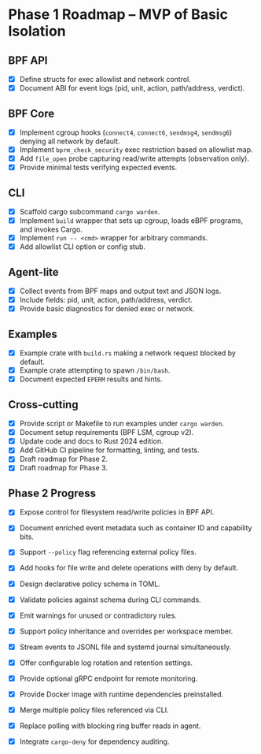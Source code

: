 # Phase 1 Roadmap – MVP of Basic Isolation

## BPF API
- [x] Define structs for exec allowlist and network control.
- [x] Document ABI for event logs (pid, unit, action, path/address, verdict).

## BPF Core
- [x] Implement cgroup hooks (`connect4`, `connect6`, `sendmsg4`, `sendmsg6`) denying all network by default.
- [x] Implement `bprm_check_security` exec restriction based on allowlist map.
- [x] Add `file_open` probe capturing read/write attempts (observation only).
- [x] Provide minimal tests verifying expected events.

## CLI
- [x] Scaffold cargo subcommand `cargo warden`.
- [x] Implement `build` wrapper that sets up cgroup, loads eBPF programs, and invokes Cargo.
- [x] Implement `run -- <cmd>` wrapper for arbitrary commands.
- [x] Add allowlist CLI option or config stub.

## Agent-lite
- [x] Collect events from BPF maps and output text and JSON logs.
- [x] Include fields: pid, unit, action, path/address, verdict.
- [x] Provide basic diagnostics for denied exec or network.

## Examples
- [x] Example crate with `build.rs` making a network request blocked by default.
- [x] Example crate attempting to spawn `/bin/bash`.
- [x] Document expected `EPERM` results and hints.

## Cross-cutting
- [x] Provide script or Makefile to run examples under `cargo warden`.
- [x] Document setup requirements (BPF LSM, cgroup v2).
- [x] Update code and docs to Rust 2024 edition.
- [x] Add GitHub CI pipeline for formatting, linting, and tests.
- [x] Draft roadmap for Phase 2.
- [x] Draft roadmap for Phase 3.

## Phase 2 Progress
- [x] Expose control for filesystem read/write policies in BPF API.
- [x] Document enriched event metadata such as container ID and capability bits.
- [x] Support `--policy` flag referencing external policy files.
- [x] Add hooks for file write and delete operations with deny by default.
- [x] Design declarative policy schema in TOML.
- [x] Validate policies against schema during CLI commands.
- [x] Emit warnings for unused or contradictory rules.
- [x] Support policy inheritance and overrides per workspace member.
- [x] Stream events to JSONL file and systemd journal simultaneously.
- [x] Offer configurable log rotation and retention settings.
- [x] Provide optional gRPC endpoint for remote monitoring.
- [x] Provide Docker image with runtime dependencies preinstalled.
- [x] Merge multiple policy files referenced via CLI.
- [x] Replace polling with blocking ring buffer reads in agent.
- [x] Integrate `cargo-deny` for dependency auditing.

